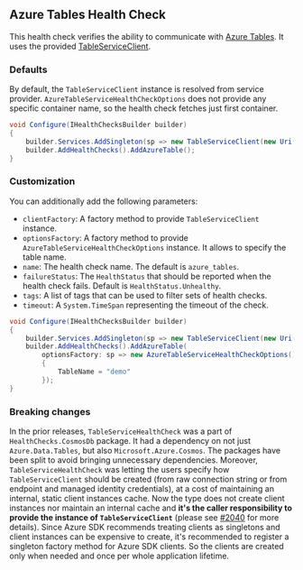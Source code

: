 ## Azure Tables Health Check

This health check verifies the ability to communicate with [Azure Tables](https://azure.microsoft.com/en-us/products/storage/tables/). It uses the provided [TableServiceClient](https://learn.microsoft.com/dotnet/api/azure.data.tables.tableserviceclient).

### Defaults

By default, the `TableServiceClient` instance is resolved from service provider. `AzureTableServiceHealthCheckOptions` does not provide any specific container name, so the health check fetches just first container.

```csharp
void Configure(IHealthChecksBuilder builder)
{
    builder.Services.AddSingleton(sp => new TableServiceClient(new Uri("azure-table-storage-uri"), new DefaultAzureCredential()));
    builder.AddHealthChecks().AddAzureTable();
}
```

### Customization

You can additionally add the following parameters:

- `clientFactory`: A factory method to provide `TableServiceClient` instance.
- `optionsFactory`: A factory method to provide `AzureTableServiceHealthCheckOptions` instance. It allows to specify the table name.
- `name`: The health check name. The default is `azure_tables`.
- `failureStatus`: The `HealthStatus` that should be reported when the health check fails. Default is `HealthStatus.Unhealthy`.
- `tags`: A list of tags that can be used to filter sets of health checks.
- `timeout`: A `System.TimeSpan` representing the timeout of the check.

```csharp
void Configure(IHealthChecksBuilder builder)
{
    builder.Services.AddSingleton(sp => new TableServiceClient(new Uri("azure-table-storage-uri"), new DefaultAzureCredential()));
    builder.AddHealthChecks().AddAzureTable(
        optionsFactory: sp => new AzureTableServiceHealthCheckOptions()
        {
            TableName = "demo"
        });
}
```

### Breaking changes

In the prior releases, `TableServiceHealthCheck` was a part of `HealthChecks.CosmosDb` package. It had a dependency on not just `Azure.Data.Tables`, but also `Microsoft.Azure.Cosmos`. The packages have been split to avoid bringing unnecessary dependencies. Moreover, `TableServiceHealthCheck` was letting the users specify how `TableServiceClient` should be created (from raw connection string or from endpoint and managed identity credentials), at a cost of maintaining an internal, static client instances cache. Now the type does not create client instances nor maintain an internal cache and **it's the caller responsibility to provide the instance of `TableServiceClient`** (please see [#2040](https://github.com/Xabaril/AspNetCore.Diagnostics.HealthChecks/issues/2040) for more details). Since Azure SDK recommends treating clients as singletons <see href="https://devblogs.microsoft.com/azure-sdk/lifetime-management-and-thread-safety-guarantees-of-azure-sdk-net-clients/"/> and client instances can be expensive to create, it's recommended to register a singleton factory method for Azure SDK clients. So the clients are created only when needed and once per whole application lifetime.

